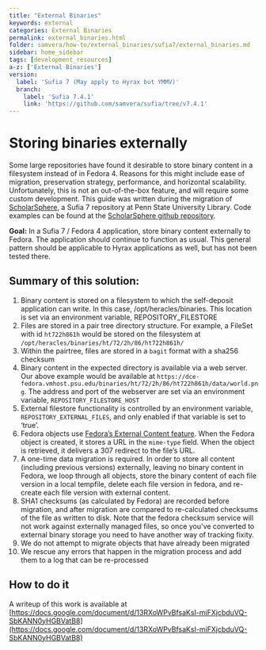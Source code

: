 ```yaml
---
title: "External Binaries"
keywords: external
categories: External Binaries
permalink: external_binaries.html
folder: samvera/how-to/external_binaries/sufia7/external_binaries.md
sidebar: home_sidebar
tags: [development_resources]
a-z: ['External Binaries']
version:
  label: 'Sufia 7 (May apply to Hyrax but YMMV)'
  branch:
    label: 'Sufia 7.4.1'
    link: 'https://github.com/samvera/sufia/tree/v7.4.1'
---
```


# Storing binaries externally

Some large repositories have found it desirable to store binary content in a
filesystem instead of in Fedora 4. Reasons for this might include ease of migration,
preservation strategy, performance, and horizontal scalability. Unfortunately,
this is not an out-of-the-box feature, and will require some custom development.
This guide was written during the migration of [ScholarSphere](https://scholarsphere.psu.edu/), a Sufia 7 repository
at Penn State University Library. Code examples can be found at the [ScholarSphere github repository](https://github.com/psu-stewardship/scholarsphere).

**Goal:** In a Sufia 7 / Fedora 4 application, store binary content externally to Fedora. The application should continue to function as usual. This general pattern should be applicable to Hyrax applications as well, but has not been tested there.

## Summary of this solution:
  1. Binary content is stored on a filesystem to which the self-deposit application can write. In this case, /opt/heracles/binaries. This location is set via an environment variable, REPOSITORY_FILESTORE
  1. Files are stored in a pair tree directory structure. For example, a FileSet with id `ht722h861h` would be stored on the filesystem at `/opt/heracles/binaries/ht/72/2h/86/ht722h861h/`
  1. Within the pairtree, files are stored in a `bagit` format with a sha256 checksum
  1. Binary content in the expected directory is available via a web server. Our above example would be available at `https://dce-fedora.vmhost.psu.edu/binaries/ht/72/2h/86/ht722h861h/data/world.png`. The address and port of the webserver are set via an environment variable, `REPOSITORY_FILESTORE_HOST`
  1. External filestore functionality is controlled by an environment variable, `REPOSITORY_EXTERNAL_FILES`, and only enabled if that variable is set to ‘true’.
  1. Fedora objects use [Fedora’s External Content feature](https://wiki.duraspace.org/display/FEDORA45/External+Content). When the Fedora object is created, it stores a URL in the `mime-type` field. When the object is retrieved, it delivers a 307 redirect to the file’s URL.
  1. A one-time data migration is required. In order to store all content (including previous versions) externally, leaving no binary content in Fedora, we loop through all objects, store the binary content of each file version in a local tempfile, delete each file version in fedora, and re-create each file version with external content.
  1. SHA1 checksums (as calculated by Fedora) are recorded before migration, and after migration are compared to re-calculated checksums of the file as written to disk. Note that the fedora checksum service will not work against externally managed files, so once you've converted to external binary storage you need to have another way of tracking fixity.
  1. We do not attempt to migrate objects that have already been migrated
  1. We rescue any errors that happen in the migration process and add them to a log that can be re-processed


## How to do it
A writeup of this work is available at [https://docs.google.com/document/d/13RXoWPvBfsaKsI-miFXjcbduVQ-SbKANN0yHGBVatB8](https://docs.google.com/document/d/13RXoWPvBfsaKsI-miFXjcbduVQ-SbKANN0yHGBVatB8)
